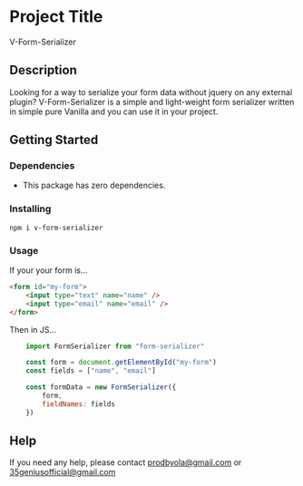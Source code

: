 # Project Title

V-Form-Serializer

## Description

Looking for a way to serialize your form data without jquery on any external plugin? V-Form-Serializer is a simple and light-weight form serializer written in simple pure Vanilla and you can use it in your project.

## Getting Started

### Dependencies

* This package has zero dependencies.

### Installing

```
npm i v-form-serializer
```

### Usage

If your your form is...
```html
<form id="my-form">
    <input type="text" name="name" />
    <input type="email" name="email" />
</form>
```

Then in JS...
```js
    import FormSerializer from "form-serializer"

    const form = document.getElementById("my-form")
    const fields = ["name", "email"]

    const formData = new FormSerializer({
        form,
        fieldNames: fields
    })
```

## Help

If you need any help, please contact prodbyola@gmail.com or 35geniusofficial@gmail.com
